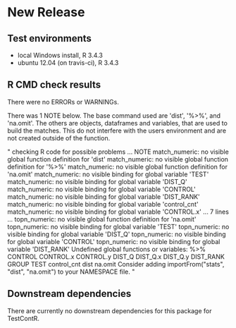 # New Release

## Test environments
* local Windows install, R 3.4.3
* ubuntu 12.04 (on travis-ci), R 3.4.3

## R CMD check results
There were no ERRORs or WARNINGs. 

There was 1 NOTE below. The base command used are 'dist', '%>%', and 'na.omit'.  The others are objects, dataframes and variables, that are used to build the matches.  This do not interfere with the users environment and are not created outside of the function.

"
checking R code for possible problems ... NOTE
match_numeric: no visible global function definition for 'dist'
match_numeric: no visible global function definition for '%>%'
match_numeric: no visible global function definition for 'na.omit'
match_numeric: no visible binding for global variable 'TEST'
match_numeric: no visible binding for global variable 'DIST_Q'
match_numeric: no visible binding for global variable 'CONTROL'
match_numeric: no visible binding for global variable 'DIST_RANK'
match_numeric: no visible binding for global variable 'control_cnt'
match_numeric: no visible binding for global variable 'CONTROL.x'
... 7 lines ...
topn_numeric: no visible global function definition for 'na.omit'
topn_numeric: no visible binding for global variable 'TEST'
topn_numeric: no visible binding for global variable 'DIST_Q'
topn_numeric: no visible binding for global variable 'CONTROL'
topn_numeric: no visible binding for global variable 'DIST_RANK'
Undefined global functions or variables:
  %>% CONTROL CONTROL.x CONTROL.y DIST_Q DIST_Q.x DIST_Q.y DIST_RANK
  GROUP TEST control_cnt dist na.omit
Consider adding
  importFrom("stats", "dist", "na.omit")
to your NAMESPACE file.
"

## Downstream dependencies
There are currently no downstream dependencies for this package for TestContR.
